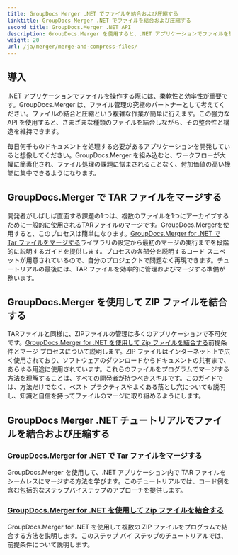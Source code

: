 ```yaml
---
title: GroupDocs Merger .NET でファイルを結合および圧縮する
linktitle: GroupDocs Merger .NET でファイルを結合および圧縮する
second_title: GroupDocs.Merger .NET API
description: GroupDocs.Merger を使用すると、.NET アプリケーションでファイルを簡単に結合および圧縮できます。TAR ファイルと ZIP ファイルを結合するためのチュートリアルを段階的に参照してください。
weight: 20
url: /ja/merger/merge-and-compress-files/
---
```

## 導入

.NET アプリケーションでファイルを操作する際には、柔軟性と効率性が重要です。GroupDocs.Merger は、ファイル管理の究極のパートナーとして考えてください。ファイルの結合と圧縮という複雑な作業が簡単に行えます。この強力な API を使用すると、さまざまな種類のファイルを結合しながら、その整合性と構造を維持できます。

毎日何千ものドキュメントを処理する必要があるアプリケーションを開発していると想像してください。GroupDocs.Merger を組み込むと、ワークフローが大幅に簡素化され、ファイル処理の課題に悩まされることなく、付加価値の高い機能に集中できるようになります。

## GroupDocs.Merger で TAR ファイルをマージする

開発者がしばしば直面する課題の1つは、複数のファイルを1つにアーカイブするために一般的に使用されるTARファイルのマージです。GroupDocs.Mergerを使用すると、このプロセスは簡単になります。[GroupDocs.Merger for .NET で Tar ファイルをマージする](./merge-tar-files/)ライブラリの設定から最初のマージの実行までを段階的に説明するガイドを提供します。プロセスの各部分を説明するコード スニペットが用意されているので、自分のプロジェクトで問題なく再現できます。チュートリアルの最後には、TAR ファイルを効率的に管理およびマージする準備が整います。

## GroupDocs.Merger を使用して ZIP ファイルを結合する

TARファイルと同様に、ZIPファイルの管理は多くのアプリケーションで不可欠です。[GroupDocs.Merger for .NET を使用して Zip ファイルを結合する](./merge-zip-files/)前提条件とマージ プロセスについて説明します。ZIP ファイルはインターネット上で広く使用されており、ソフトウェアのダウンロードからドキュメントの共有まで、あらゆる用途に使用されています。これらのファイルをプログラムでマージする方法を理解することは、すべての開発者が持つべきスキルです。このガイドでは、方法だけでなく、ベスト プラクティスやよくある落とし穴についても説明し、知識と自信を持ってファイルのマージに取り組めるようにします。

## GroupDocs Merger .NET チュートリアルでファイルを結合および圧縮する
### [GroupDocs.Merger for .NET で Tar ファイルをマージする](./merge-tar-files/)
GroupDocs.Merger を使用して、.NET アプリケーション内で TAR ファイルをシームレスにマージする方法を学びます。このチュートリアルでは、コード例を含む包括的なステップバイステップのアプローチを提供します。
### [GroupDocs.Merger for .NET を使用して Zip ファイルを結合する](./merge-zip-files/)
GroupDocs.Merger for .NET を使用して複数の ZIP ファイルをプログラムで結合する方法を説明します。このステップ バイ ステップのチュートリアルでは、前提条件について説明します。